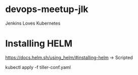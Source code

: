 # devops-meetup-jlk
Jenkins Loves Kubernetes


# Installing HELM
https://docs.helm.sh/using_helm/#installing-helm -> Scripted

kubectl apply -f tiller-conf.yaml
